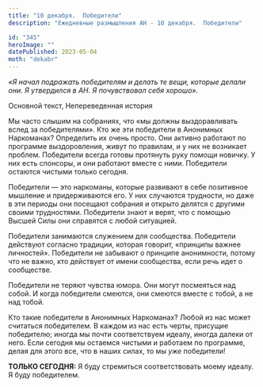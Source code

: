 ```yaml
---
title: "10 декабря.  Победители"
description: "Ежедневные размышления АН - 10 декабря.  Победители"

id: "345"
heroImage: ""
datePublished: 2023-05-04
moth: "dekabr"
---
```


_«Я начал подражать победителям и делать те вещи, которые делали они. Я
утвердился в АН. Я почувствовал себя хорошо»._

Основной текст, Непереведенная история

Мы часто слышим на собраниях, что «мы должны выздоравливать вслед за
победителями». Кто же эти победители в Анонимных Наркоманах? Определить их
очень просто. Они активно работают по программе выздоровления, живут по
правилам, и у них не возникает проблем. Победители всегда готовы протянуть
руку помощи новичку. У них есть спонсоры, и они работают вместе с ними.
Победители остаются чистыми только сегодня.

Победители — это наркоманы, которые развивают в себе позитивное мышление и
придерживаются его. У них случаются трудности, но даже в эти периоды они
посещают собрания и открыто делятся с другими своими трудностями. Победители
знают и верят, что с помощью Высшей Силы они справятся с любой ситуацией.

Победители занимаются служением для сообщества. Победители действуют согласно
традиции, которая говорит, «принципы важнее личностей». Победители не забывают
о принципе анонимности, потому что не важно, кто действует от имени
сообщества, если речь идет о сообществе.

Победители не теряют чувства юмора. Они могут посмеяться над собой. И когда
победители смеются, они смеются вместе с тобой, а не над тобой.

Кто такие победители в Анонимных Наркоманах? Любой из нас может считаться
победителем. В каждом из нас есть черты, присущие победителю; иногда мы почти
соответствуем идеалу, иногда далеки от него. Если сегодня мы остаемся чистыми
и работаем по программе, делая для этого все, что в наших силах, то мы _уже_
победители!

**ТОЛЬКО СЕГОДНЯ:** Я буду стремиться соответствовать моему идеалу. Я буду
победителем.
